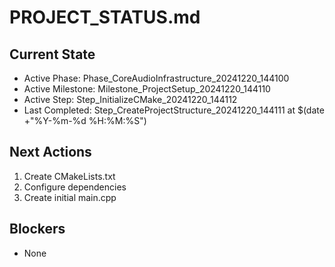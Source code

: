 # PROJECT_STATUS.md

## Current State
- Active Phase: Phase_CoreAudioInfrastructure_20241220_144100
- Active Milestone: Milestone_ProjectSetup_20241220_144110  
- Active Step: Step_InitializeCMake_20241220_144112
- Last Completed: Step_CreateProjectStructure_20241220_144111 at $(date +"%Y-%m-%d %H:%M:%S")

## Next Actions
1. Create CMakeLists.txt
2. Configure dependencies
3. Create initial main.cpp

## Blockers
- None
